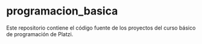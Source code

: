 # programacion_basica
Este repositorio contiene el código fuente de los proyectos del curso básico de programación de Platzi.
